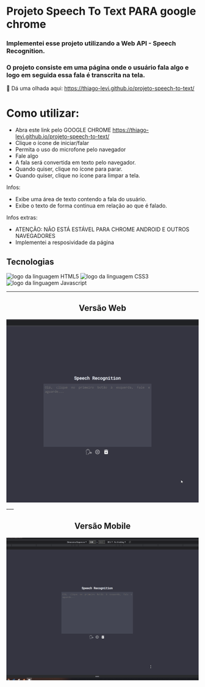 
# Projeto Speech To Text PARA google chrome

### Implementei esse projeto utilizando a Web API - Speech Recognition. 
### O projeto consiste em uma página onde o usuário fala algo e logo em seguida essa fala é transcrita na tela.

👀 Dá uma olhada aqui: <https://thiago-levi.github.io/projeto-speech-to-text/>

# Como utilizar:
- Abra este link pelo GOOGLE CHROME <https://thiago-levi.github.io/projeto-speech-to-text/>
- Clique o ícone de iniciar/falar
- Permita o uso do microfone pelo navegador
- Fale algo
- A fala será convertida em texto pelo navegador.
- Quando quiser, clique no ícone para parar.
- Quando quiser, clique no ícone para limpar a tela.

Infos:
- Exibe uma área de texto contendo a fala do usuário.
- Exibe o texto de forma continua em relação ao que é falado.

Infos extras:
- ATENÇÃO: NÃO ESTÁ ESTÁVEL PARA CHROME ANDROID E OUTROS NAVEGADORES
- Implementei a resposividade da página

## Tecnologias

<img alt="logo da linguagem HTML5" src="https://img.shields.io/badge/HTML5-E34F26?style=for-the-badge&logo=html5&logoColor=white"> <img alt="logo da linguagem CSS3" src="https://img.shields.io/badge/CSS3-1572B6?style=for-the-badge&logo=css3&logoColor=white"> <img alt="logo da linguagem Javascript" src="https://img.shields.io/badge/JavaScript-323330?style=for-the-badge&logo=javascript&logoColor=F7DF1E">

---

<h2 align="center">Versão Web</h2>

<img src="./src/img/tela01.gif" alt="Gif de uma página de captura de som para texto"> 
___

<h2 align="center">Versão Mobile</h2>
<img src="./src/img/tela02.gif" alt="Gif de uma página de busca de captura de som para texto">
